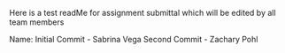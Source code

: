 Here is a test readMe for assignment submittal which will be edited by all team members


Name: 
Initial Commit - Sabrina Vega
Second Commit - Zachary Pohl